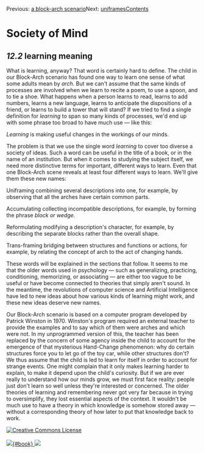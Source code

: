 <div class="chapnav">

<span class="prev">Previous: [a block-arch
scenario](./som-12.1.html)</span><span class="next">Next:
[uniframes](./som-12.3.html)</span><span
class="contents">[Contents](index.html)</span>
<div class="titlebar">

Society of Mind
===============

</div>

</div>

*12.2* learning meaning
-----------------------

What is learning, anyway? That word is certainly hard to define. The
child in our Block-Arch scenario has found one way to learn one sense of
what some adults mean by *arch.* But we can't assume that the same kinds
of processes are involved when we learn to recite a poem, to use a
spoon, and to tie a shoe. What happens when a person learns to read,
learns to add numbers, learns a new language, learns to anticipate the
dispositions of a friend, or learns to build a tower that will stand? If
we tried to find a single definition for *learning* to span so many
kinds of processes, we'd end up with some phrase too broad to have much
use — like this:

*Learning* is making useful changes in the workings of our minds.

The problem is that we use the single word *learning* to cover too
diverse a society of ideas. Such a word can be useful in the title of a
book, or in the name of an institution. But when it comes to studying
the subject itself, we need more distinctive terms for important,
different ways to learn. Even that one Block-Arch scene reveals at least
four different ways to learn. We'll give them these new names:

Uniframing combining several descriptions into one, for example, by
observing that all the arches have certain common parts.

Accumulating collecting incompatible descriptions, for example, by
forming the phrase *block or wedge.*

Reformulating modifying a description's character, for example, by
describing the separate blocks rather than the overall shape.

Trans-framing bridging between structures and functions or actions, for
example, by relating the concept of arch to the act of changing hands.

These words will be explained in the sections that follow. It seems to
me that the older words used in psychology — such as generalizing,
practicing, conditioning, memorizing, or associating — are either too
vague to be useful or have become connected to theories that simply
aren't sound. In the meantime, the revolutions of computer science and
Artificial Intelligence have led to new ideas about how various kinds of
learning might work, and these new ideas deserve new names.

Our Block-Arch scenario is based on a computer program developed by
Patrick Winston in 1970. Winston's program required an external teacher
to provide the examples and to say which of them were arches and which
were not. In my unprogrammed version of this, the teacher has been
replaced by the concern of some agency inside the child to account for
the emergence of that mysterious Hand-Change phenomenon: why do certain
structures force you to let go of the toy car, while other structures
don't? We thus assume that the child is led to learn for itself in order
to account for strange events. One might complain that it only makes
learning harder to explain, to make it depend upon the child's
curiosity. But if we are ever really to understand how our minds grow,
we must first face reality: people just don't learn so well unless
they're interested or concerned. The older theories of learning and
remembering never got very far because in trying to oversimplify, they
lost essential aspects of the context. It wouldn't be much use to have a
theory in which knowledge is somehow stored away — without a
corresponding theory of how later to put that knowledge back to work.

<div class="footer">

[![Creative Commons
License](http://i.creativecommons.org/l/by-nc-sa/3.0/80x15.png)](http://creativecommons.org/licenses/by-nc-sa/3.0/deed.en_US)\
\
[![](./images/som_book.jpeg){#book}
![](./images/a_logo_17.gif)](http://www.amazon.com/gp/product/0671657135?ie=UTF8&camp=1789&creativeASIN=0671657135&linkCode=xm2&tag=marvinminsky)

</div>
